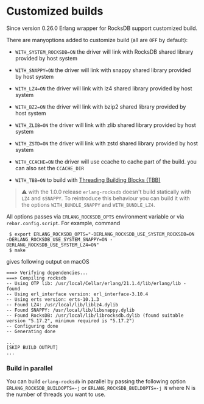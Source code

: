 # Customized builds #

Since version 0.26.0 Erlang wrapper for RocksDB support customized build.

There are manyoptions added to customize build (all are `OFF` by default):

* `WITH_SYSTEM_ROCKSDB=ON` the driver will link with RocksDB shared library provided by host system

* `WITH_SNAPPY=ON` the driver will link with snappy shared library provided by host system

* `WITH_LZ4=ON` the driver will link with lz4 shared library provided by host system

* `WITH_BZ2=ON` the driver will link with bzip2 shared library provided by host system

* `WITH_ZLIB=ON` the driver will link with zlib shared library provided by host system

* `WITH_ZSTD=ON` the driver will link with zstd shared library provided by host system

* `WITH_CCACHE=ON` the driver will use ccache to cache part of the build. you can also set the `CCACHE_DIR` 

* `WITH_TBB=ON` to build with [Threading Building Blocks (TBB)](https://software.intel.com/en-us/intel-tbb)


> ⚠️ with the 1.0.0 release `erlang-rocksdb` doesn't build statically with `LZ4` and s`SNAPPY`. To reintroduce this behaviour
> you can build it with the options `WITH_BUNDLE_SNAPPY` and `WITH_BUNDLE_LZ4`.


All options passes via `ERLANG_ROCKSDB_OPTS` environment variable or via `rebar.config.script`. For example, command

```
 $ export ERLANG_ROCKSDB_OPTS="-DERLANG_ROCKSDB_USE_SYSTEM_ROCKSDB=ON -DERLANG_ROCKSDB_USE_SYSTEM_SNAPPY=ON -DERLANG_ROCKSDB_USE_SYSTEM_LZ4=ON"
 $ make
```

gives following output on macOS

```
===> Verifying dependencies...
===> Compiling rocksdb
-- Using OTP lib: /usr/local/Cellar/erlang/21.1.4/lib/erlang/lib - found
-- Using erl_interface version: erl_interface-3.10.4
-- Using erts version: erts-10.1.3
-- Found LZ4: /usr/local/lib/liblz4.dylib
-- Found SNAPPY: /usr/local/lib/libsnappy.dylib
-- Found RocksDB: /usr/local/lib/librocksdb.dylib (found suitable version "5.17.2", minimum required is "5.17.2")
-- Configuring done
-- Generating done

...
[SKIP BUILD OUTPUT]
...

```

### Build in parallel

You can  build `erlang-rocksdb` in parallel by passing the following option `ERLANG_ROCKSDB_BUILDOPTS=-j` 
or  `ERLANG_ROCKSDB_BUILDOPTS=-j N` where N is the number of threads you want to use.


